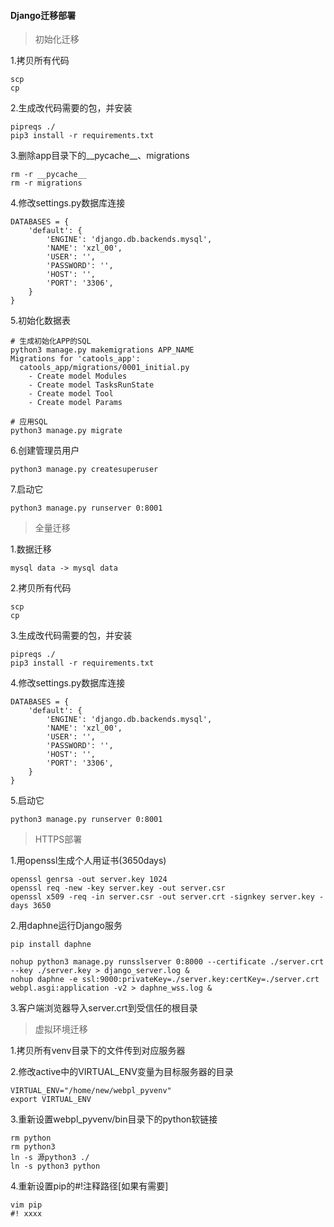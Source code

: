 #### Django迁移部署
> 初始化迁移

1.拷贝所有代码
```
scp
cp
```

2.生成改代码需要的包，并安装
```
pipreqs ./
pip3 install -r requirements.txt
```

3.删除app目录下的__pycache__、migrations
```
rm -r __pycache__
rm -r migrations
```

4.修改settings.py数据库连接
```
DATABASES = {
    'default': {
        'ENGINE': 'django.db.backends.mysql',
        'NAME': 'xzl_00',
        'USER': '',
        'PASSWORD': '',
        'HOST': '',
        'PORT': '3306',
    }
}
```

5.初始化数据表
```
# 生成初始化APP的SQL
python3 manage.py makemigrations APP_NAME
Migrations for 'catools_app':
  catools_app/migrations/0001_initial.py
    - Create model Modules
    - Create model TasksRunState
    - Create model Tool
    - Create model Params
```
```
# 应用SQL
python3 manage.py migrate
```

6.创建管理员用户
```
python3 manage.py createsuperuser
```

7.启动它
```
python3 manage.py runserver 0:8001
```

> 全量迁移

1.数据迁移
```
mysql data -> mysql data
```

2.拷贝所有代码
```
scp
cp
```

3.生成改代码需要的包，并安装
```
pipreqs ./
pip3 install -r requirements.txt
```

4.修改settings.py数据库连接
```
DATABASES = {
    'default': {
        'ENGINE': 'django.db.backends.mysql',
        'NAME': 'xzl_00',
        'USER': '',
        'PASSWORD': '',
        'HOST': '',
        'PORT': '3306',
    }
}
```

5.启动它
```
python3 manage.py runserver 0:8001
```

> HTTPS部署


1.用openssl生成个人用证书(3650days)
```
openssl genrsa -out server.key 1024
openssl req -new -key server.key -out server.csr
openssl x509 -req -in server.csr -out server.crt -signkey server.key -days 3650
```

2.用daphne运行Django服务
```
pip install daphne
```


```
nohup python3 manage.py runsslserver 0:8000 --certificate ./server.crt --key ./server.key > django_server.log &
nohup daphne -e ssl:9000:privateKey=./server.key:certKey=./server.crt webpl.asgi:application -v2 > daphne_wss.log &
```

3.客户端浏览器导入server.crt到受信任的根目录

> 虚拟环境迁移

1.拷贝所有venv目录下的文件传到对应服务器

2.修改active中的VIRTUAL_ENV变量为目标服务器的目录
```
VIRTUAL_ENV="/home/new/webpl_pyvenv"
export VIRTUAL_ENV
```

3.重新设置webpl_pyvenv/bin目录下的python软链接
```
rm python
rm python3
ln -s 源python3 ./
ln -s python3 python
```

4.重新设置pip的#!注释路径[如果有需要]
```
vim pip
#! xxxx
```
